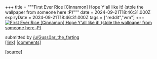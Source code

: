 +++
title = """First Ever Rice [Cinnamon] Hope Y'all like it! (stole the wallpaper from someone here :P)"""
date = 2024-09-21T18:46:31.000Z
expiryDate = 2024-09-21T18:46:31.000Z
tags = ["reddit","wm"]
+++
[![First Ever Rice [Cinnamon] Hope Y'all like it! (stole the wallpaper from someone here :P) ](https://preview.redd.it/5lk4f89ak7qd1.png?width=640&crop=smart&auto=webp&s=a031a76a678339349d1041d64b6c62cb87c7447a "First Ever Rice [Cinnamon] Hope Y'all like it! (stole the wallpaper from someone here :P) ")](https://www.reddit.com/r/unixporn/comments/1fm9xfx/first_ever_rice_cinnamon_hope_yall_like_it_stole/)

submitted by [/u/Guss0ar\_the\_farting](https://www.reddit.com/user/Guss0ar_the_farting)  
[\[link\]](https://i.redd.it/5lk4f89ak7qd1.png) [\[comments\]](https://www.reddit.com/r/unixporn/comments/1fm9xfx/first_ever_rice_cinnamon_hope_yall_like_it_stole/)

[[source]](https://www.reddit.com/r/unixporn/comments/1fm9xfx/first_ever_rice_cinnamon_hope_yall_like_it_stole/)
